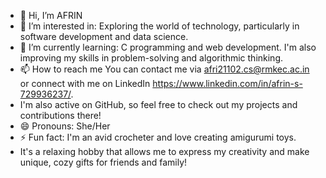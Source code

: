 - 👋 Hi, I’m AFRIN
- 👀 I’m interested in: Exploring the world of technology, particularly in software development and data science.
- 🌱 I’m currently learning: C programming and web development. I'm also improving my skills in problem-solving and algorithmic thinking.
- 📫 How to reach me You can contact me via afri21102.cs@rmkec.ac.in or connect with me on LinkedIn https://www.linkedin.com/in/afrin-s-729936237/.
-    I'm also active on GitHub, so feel free to check out my projects and contributions there!
- 😄 Pronouns: She/Her
- ⚡ Fun fact: I'm an avid crocheter and love creating amigurumi toys.
-    It's a relaxing hobby that allows me to express my creativity and make unique, cozy gifts for friends and family!

<!---
AFRIN1700/AFRIN1700 is a ✨ special ✨ repository because its `README.md` (this file) appears on your GitHub profile.
You can click the Preview link to take a look at your changes.
--->
